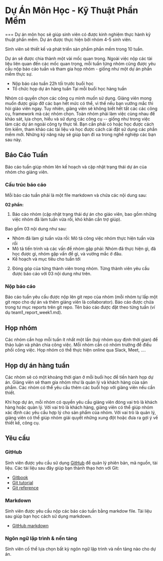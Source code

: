 # Dự Án Môn Học - Kỹ Thuật Phần Mềm
===
Dự án môn học sẽ giúp sinh viên có được kinh nghiệm thực hành kỹ thuật phần mềm. Dự án được thực hiện bởi
nhóm 4-5 sinh viên.

Sinh viên sẽ thiết kế và phát triển sản phẩm phần mềm trong 10 tuần.

Dự án sẽ được chia thành một vài mốc quan trong. Ngoài việc nộp các tài liệu liên quan đến các mốc quan
trọng, mỗi tuần từng nhóm cũng được yêu cầu nộp báo cáo tuần và tham gia họp nhóm - giống như một dự án
phần mềm thực sự.

- Nộp báo cáo tuần 22h tối trước buổi học
- Tổ chức họp dự án hàng tuần Tại mỗi buổi học hàng tuần

Nhóm có quyền chọn các công cụ mình muốn sử dụng. Giảng viên mong muốn được giúp đỡ các bạn hết mức có thể, vì thế nếu bạn vướng mắc thì hỏi giáo viên ngay. Tuy nhiên, giảng viên sẽ không biết hết tất các các
công cụ, framework mà các nhóm chọn. Toàn nhóm phải làm việc cùng nhau để khảo sát, lựa chọn, hiểu và sử
dụng các công cụ -- giống như trong việc làm các dự án ngoài công ty thực tế. Bạn cần phải có hoặc học được
cách tìm kiếm, tham khảo các tài liệu và học được cách cài đặt sử dụng các phần mềm mới. Những kỹ năng này
sẽ giúp bạn đi xa trong nghề nghiệp các bạn sau này.

## Báo Cáo Tuần
Báo cáo tuần giúp nhóm lên kế hoạch và cập nhật trạng thái dự án của nhóm cho giảng viên.

### Cấu trúc báo cáo
Mỗi báo cáo tuần phải là một file markdown và chứa các nội dung sau:

**02 phần:**

1. Báo cáo nhóm (cập nhật trạng thái dự án cho giáo viên, bao gồm những việc nhóm đã làm tuần vừa rồi, khó khăn cần trợ giúp).

Bao gồm 03 nội dung như sau:
- Nhóm đã làm gì tuần vừa rồi: Mô tả công việc nhóm thực hiện tuần vừa rồi
- Mô tả tiến trình và các vấn đề nhóm gặp phải: Nhóm đã thực hiện gì, đã học được gì, nhóm gặp vấn đề gì, và vướng mắc ở đâu.
- Kế hoạch và mục tiêu cho tuần tới

2. Đóng góp của từng thành viên trong nhóm.
Từng thành viên yêu cầu được báo cáo với 03 nội dung như trên.

### Nộp báo cáo
Báo cáo tuần yêu cầu được nộp lên git repo của nhóm (mỗi nhóm tự lầp một git repo cho dự án và thêm giảng viên là collaborator). Báo cáo được chứa trong tư mục reports trên git repo. Tên báo cáo được đặt theo từng tuần (ví dụ team1_report_week1.md).

## Họp nhóm
Các nhóm cần họp mỗi tuần ít nhất một lần (tuỳ nhóm quy định thời gian) để thảo luận và phân chia công việc.
Mỗi nhóm cần có nhóm trưởng để điều phối công việc. Họp nhóm có thể thực hiện online qua Slack, Meet, ....

## Họp dự án hàng tuần
Các nhóm sẽ có một khoảng thời gian ở mỗi buổi học để tiến hành họp dự án. Giảng viên sẽ tham gia nhóm như là quản lý và khách hàng của sản phẩm. Các nhóm có thể yêu cầu thêm các buổi họp với giảng viên nếu cần thiết.

Khi họp dự án, mỗi nhóm có quyền yêu cầu giảng viên đóng vai trò là khách hàng hoặc quản lý. Với vai trò là khách hàng, giảng viên có thể giúp nhóm xác định các yêu cầu hợp lý cho sản phẩm của nhóm. Với vai trò là quản lý, giảng viên có thể giúp nhóm giải quyết những xung đột hoặc đưa ra gợi ý về thiết kế, công cụ.

## Yêu cầu

### GitHub
Sinh viên được yêu cầu sử dụng [GitHub](https://github.com/) để quản lý phiên bản, mã nguồn, tài liệu. Các tài liệu sau đây giúp bạn thành thạo hơn với Git:

- [Gitbook](https://git-scm.com/book/en/v2)
- [Git tutorial](https://git-scm.com/docs/gittutorial)
- [Git reference](https://git-scm.com/docs)

### Markdown
Sinh viên được yêu cầu nộp các báo cáo tuần bằng markdow file. Tài liệu sau giúp bạn học cách sử dụng markdown.
- [GitHub markdown](https://docs.github.com/en/get-started/writing-on-github/getting-started-with-writing-and-formatting-on-github/basic-writing-and-formatting-syntax)

### Ngôn ngữ lập trình & nền tảng
Sinh viên cố thể lựa chọn bất kỳ ngôn ngữ lập trình và nền tảng nào cho dự án.


